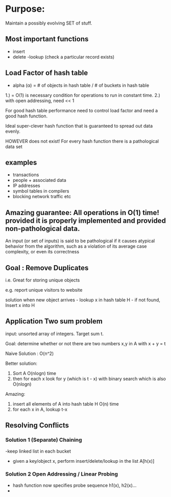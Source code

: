 

# Purpose:
Maintain a possibly evolving SET of stuff.

## Most important functions
- insert
- delete
-lookup (check a particular record exists)

## Load Factor of hash table
- alpha (α) = # of objects in hash table / # of buckets in hash table

1.) = O(1) is necessary condition for operations to run in constant time.
2.) with open addressing, need << 1

For good hash table performance need to control load factor and need a good hash function.

Ideal super-clever hash function that is guaranteed to spread out data evenly.

HOWEVER does not exist! For every hash function there is a pathological data set

## examples
- transactions
- people + associated data
- IP addresses
- symbol tables in compilers
- blocking network traffic etc

## Amazing guarantee: All operations in O(1) time! provided it is properly implemented and provided non-pathological data.

An input (or set of inputs) is said to be pathological if it causes atypical behavior from the algorithm, such as a violation of its average case complexity, or even its correctness



## Goal : Remove Duplicates
i.e. Great for storing unique objects

e.g. report unique visitors to website

solution when new object arrives
    - lookup x in hash table H
    - if not found, Insert x into H

## Application Two sum problem

input: unsorted array of integers. Target sum t.

Goal: determine whether or not there are two numbers x,y in A with x + y = t

Naive Solution : O(n^2)

Better solution:
1. Sort A O(nlogn) time
2. then for each x look for y (which is t - x) with binary search which is also O(nlogn)

Amazing:
1. insert all elements of A into hash table H O(n) time
2. for each x in A, lookup t-x


## Resolving Conflicts

### Solution 1 (Separate) Chaining
-keep linked list in each bucket
- given a key/object x, perform insert/delete/lookup in the list A[h(x)]

### Solution 2 Open Addressing / Linear Probing
- hash function now specifies probe sequence h1(x), h2(x)...
-

